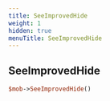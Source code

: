 ```yaml
---
title: SeeImprovedHide
weight: 1
hidden: true
menuTitle: SeeImprovedHide
---
```

## SeeImprovedHide
```perl
$mob->SeeImprovedHide()
```